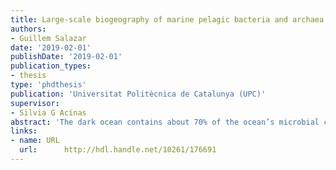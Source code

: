 ```yaml
---
title: Large-scale biogeography of marine pelagic bacteria and archaea
authors:
- Guillem Salazar
date: '2019-02-01'
publishDate: '2019-02-01'
publication_types:
- thesis
type: 'phdthesis'
publication: 'Universitat Politècnica de Catalunya (UPC)'
supervisor:
- Silvia G Acinas
abstract: 'The dark ocean contains about 70% of the ocean’s microbial cells and 60% of its heterotrophic activity, which is mainly fueled by the flux of organic particles produced in the surface ocean and exported to the bathypelagic ocean (1,000 – 4,000 m depth). The bathypelagic ocean represents a nonhomogeneous environment and contains a variety of particles that are considered as the main supply of organic carbon to this environment. The microorganisms inhabiting this realm play a pivotal regulatory role in the biogeochemical cycles at a planetary scale. Accordingly, the study of these microorganisms is an essential step to decipher the ecological functioning of the deep ocean. Chapters 1 to 3 in this Thesis are dedicated to the description of the prokaryotic community composition in the bathypelagic ocean at a global scale through the sequencing of ribosomal DNA and RNA fragments using data collected during the Malaspina 2010 expedition. '
links:
- name: URL
  url:  	http://hdl.handle.net/10261/176691
---
```

